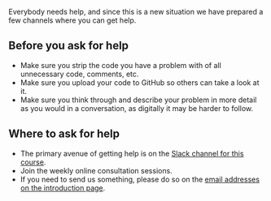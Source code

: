 Everybody needs help, and since this is a new situation we have prepared a few channels where you
can get help.

## Before you ask for help

- Make sure you strip the code you have a problem with of all unnecessary code, comments, etc.
- Make sure you upload your code to GitHub so others can take a look at it.
- Make sure you think through and describe your problem in more detail as you would in a 
  conversation, as digitally it may be harder to follow.

## Where to ask for help

- The primary avenue of getting help is on the [Slack channel for this course](https://moodle.fh-campuswien.ac.at/mod/url/view.php?id=319750).
- Join the weekly online consultation sessions.
- If you need to send us something, please do so on the [email addresses on the introduction page](../index.md).
